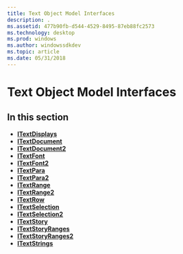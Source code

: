 ```yaml
---
title: Text Object Model Interfaces
description: .
ms.assetid: 477b90fb-d544-4529-8495-87eb88fc2573
ms.technology: desktop
ms.prod: windows
ms.author: windowssdkdev
ms.topic: article
ms.date: 05/31/2018
---
```


# Text Object Model Interfaces

## In this section

-   [**ITextDisplays**](/windows/desktop/api/Tom/)
-   [**ITextDocument**](/windows/desktop/api/Tom/nn-tom-itextdocument)
-   [**ITextDocument2**](/windows/desktop/api/Tom/nn-tom-itextdocument2)
-   [**ITextFont**](/windows/desktop/api/Tom/nn-tom-itextfont)
-   [**ITextFont2**](/windows/desktop/api/Tom/nn-tom-itextfont2)
-   [**ITextPara**](/windows/desktop/api/Tom/nn-tom-itextpara)
-   [**ITextPara2**](/windows/desktop/api/Tom/nn-tom-itextpara2)
-   [**ITextRange**](/windows/desktop/api/Tom/nn-tom-itextrange)
-   [**ITextRange2**](/windows/desktop/api/Tom/nn-tom-itextrange2)
-   [**ITextRow**](/windows/desktop/api/Tom/nn-tom-itextrow)
-   [**ITextSelection**](/windows/desktop/api/Tom/nn-tom-itextselection)
-   [**ITextSelection2**](/windows/desktop/api/Tom/)
-   [**ITextStory**](/windows/desktop/api/tom/nn-tom-itextstory)
-   [**ITextStoryRanges**](/windows/desktop/api/Tom/nn-tom-itextstoryranges)
-   [**ITextStoryRanges2**](/windows/desktop/api/Tom/nn-tom-itextstoryranges2)
-   [**ITextStrings**](/windows/desktop/api/Tom/nn-tom-itextstrings)

 

 




